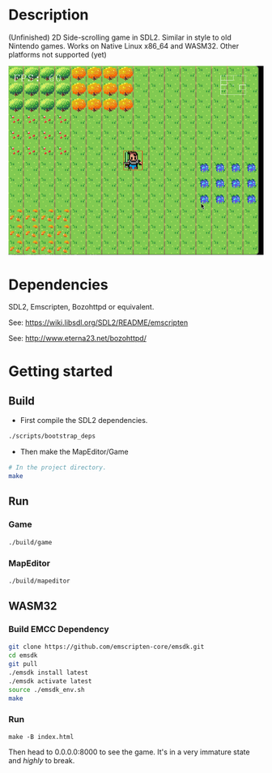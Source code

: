 # Description
(Unfinished) 2D Side-scrolling game in SDL2. Similar in style to old Nintendo games. Works on Native Linux x86_64 and WASM32. Other platforms not supported (yet)

![screenshot](./screenshot.png)

# Dependencies
SDL2, Emscripten, Bozohttpd or equivalent.

See: https://wiki.libsdl.org/SDL2/README/emscripten

See: http://www.eterna23.net/bozohttpd/

# Getting started
## Build
- First compile the SDL2 dependencies.
```sh
./scripts/bootstrap_deps
```
- Then make the MapEditor/Game
```sh
# In the project directory.
make
```
## Run
### Game
```sh
./build/game
```
### MapEditor
```sh
./build/mapeditor
```

## WASM32
### Build EMCC Dependency
```sh
git clone https://github.com/emscripten-core/emsdk.git
cd emsdk
git pull
./emsdk install latest
./emsdk activate latest
source ./emsdk_env.sh
make
```

### Run
```
make -B index.html
```
Then head to 0.0.0.0:8000 to see the game. It's in a very immature state and *highly* to break.